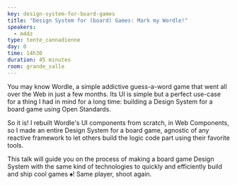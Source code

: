 ```yaml
---
key: design-system-for-board-games
title: "Design System for (board) Games: Mark my Wordle!"
speakers:
  - m4dz
type: tente_cannadienne
day: 0
time: 14h30
duration: 45 minutes
room: grande_salle
---
```


You may know Wordle, a simple addictive guess-a-word game that went all over the Web in just a few months. Its UI is simple but a perfect use-case for a thing I had in mind for a long time: building a Design System for a board game using Open Standards.

So it is! I rebuilt Wordle's UI components from scratch, in Web Components, so I made an entire Design System for a board game, agnostic of any reactive framework to let others build the logic code part using their favorite tools.

This talk will guide you on the process of making a board game Design System with the same kind of technologies to quickly and efficiently build and ship cool games ♠️! Same player, shoot again.